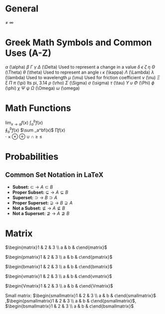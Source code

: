 # General
$\not=$ 
$\infty$
# Greek Math Symbols and Common Uses (A-Z)     
$\alpha$ (\alpha) 
$\beta$ 
$\Gamma$ 
$\gamma$ 
$\Delta$ (\Delta) Used to represent a change in a value 
$\delta$ 
$\epsilon$ 
$\zeta$
$\eta$
$\Theta$ (\Theta)
$\theta$ (\theta) Used to represent an angle 
$\iota$
$\kappa$ (\kappa)
$\Lambda$ (\Lambda)
$\lambda$ (\lambda) Used to wavelength 
$\mu$ (\mu) Used for friction coefficient
$\nu$ (\nu)
$\Xi$ 
$\xi$ 
$\Pi$ 
$\pi$ (\pi) Its pi, 3.14
$\rho$ (\rho)
$\Sigma$ (\Sigma)
$\sigma$ (\sigma)
$\tau$ (\tau)
$\Upsilon$ 
$\upsilon$ 
$\Phi$ (\Phi)
$\phi$ (\phi)
$\chi$ 
$\Psi$ 
$\psi$ 
$\Omega$ (\Omega) 
$\omega$ (\omega) 
# Math Functions
$\lim _{x \to a} f(x)$
$\int _{a}^{b}f(x)$      
$\oint _a^bf(x)$ 
$\sum _a^bf(x)$ 
$\prod f(x)$  
$\cdot$ 
$\times$
$\otimes$
$\oplus$
$\cup$
$\cap$
$\ge$ 
$\le$


# Probabilities
## Common Set Notation in LaTeX 
 - **Subset:** $\subset$ → $A \subset B$ 
 - **Proper Subset:** $\subsetneq$ → $A \subsetneq B$ 
 - **Superset:** $\supset$ → $B \supset A$ 
 - **Proper Superset:** $\supsetneq$ → $B \supsetneq A$ 
 - **Not a Subset:** $\nsubseteq$ → $A \nsubseteq B$ 
 - **Not a Superset:** $\nsupseteq$ → $A \nsupseteq B$
# Matrix 

$\begin{matrix}1 & 2 & 3 \\ a & b & c\end{matrix}$ 

$\begin{pmatrix}1 & 2 & 3 \\ a & b & c\end{pmatrix}$ 

$\begin{bmatrix}1 & 2 & 3 \\ a & b & c\end{bmatrix}$ 

$\begin{vmatrix}1 & 2 & 3 \\ a & b & c\end{vmatrix}$ 

$\begin{Vmatrix}1 & 2 & 3 \\ a & b & c\end{Vmatrix}$ 

Small matrix: $\begin{smallmatrix}1 & 2 & 3 \\ a & b & c\end{smallmatrix}$  ,$\begin{psmallmatrix}1 & 2 & 3 \\ a & b & c\end{psmallmatrix}$, $\begin{bsmallmatrix}1 & 2 & 3 \\ a & b & c\end{bsmallmatrix}$ 

